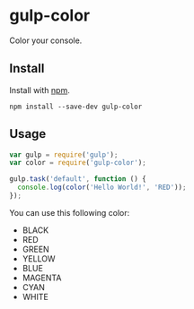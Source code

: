 # gulp-color
Color your console.

## Install

Install with [npm](https://npmjs.org/package/gulp-color).

```
npm install --save-dev gulp-color
```

## Usage

```js
var gulp = require('gulp');
var color = require('gulp-color');

gulp.task('default', function () {
  console.log(color('Hello World!', 'RED'));
});
```

You can use this following color:
* BLACK
* RED
* GREEN
* YELLOW
* BLUE
* MAGENTA
* CYAN
* WHITE
